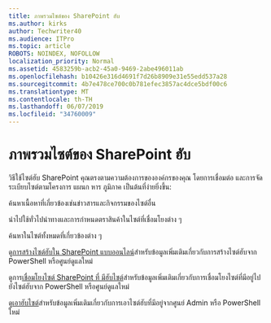 ```yaml
---
title: ภาพรวมไซต์ของ SharePoint ฮับ
ms.author: kirks
author: Techwriter40
ms.audience: ITPro
ms.topic: article
ROBOTS: NOINDEX, NOFOLLOW
localization_priority: Normal
ms.assetid: 4583259b-acb2-45a0-9469-2abe496011ab
ms.openlocfilehash: b10426e316d4691f7d26b8909e31e55edd537a28
ms.sourcegitcommit: 4b7e478ce700c0b781efec3857ac4dce5bdf00c6
ms.translationtype: MT
ms.contentlocale: th-TH
ms.lasthandoff: 06/07/2019
ms.locfileid: "34760009"
---
```

# <a name="sharepoint-hub-sites-overview"></a>ภาพรวมไซต์ของ SharePoint ฮับ

วิธีใช้ไซต์ฮับ SharePoint คุณตรงตามความต้องการขององค์กรของคุณ โดยการเชื่อมต่อ และการจัดระเบียบไซต์ตามโครงการ แผนก หาร ภูมิภาค เป็นต้นที่ง่ายยิ่งขึ้น:

ค้นหาเนื้อหาที่เกี่ยวข้องเช่นข่าวสารและกิจกรรมของไซต์อื่น

นำไปใช้ทั่วไปนำทางและการกำหนดตราสินค้าในไซต์ที่เชื่อมโยงต่าง ๆ 

ค้นหาในไซต์ทั้งหมดที่เกี่ยวข้องต่าง ๆ

ดู[การสร้างไซต์ฮับใน SharePoint แบบออนไลน์](https://docs.microsoft.com/sharepoint/create-hub-site)สำหรับข้อมูลเพิ่มเติมเกี่ยวกับการสร้างไซต์ฮับจาก PowerShell หรือศูนย์ดูแลใหม่

ดูการ[เชื่อมโยงไซต์ SharePoint ที่ มีฮับไซต์](https://support.office.com/article/associate-a-sharepoint-site-with-a-hub-site-ae0009fd-af04-4d3d-917d-88edb43efc05)สำหรับข้อมูลเพิ่มเติมเกี่ยวกับการเชื่อมโยงไซต์ที่มีอยู่ไปยังไซต์ฮับจาก PowerShell หรือศูนย์ดูแลใหม่

ดู[เอาฮับไซต์](https://docs.microsoft.com/sharepoint/remove-hub-site)สำหรับข้อมูลเพิ่มเติมเกี่ยวกับการเอาไซต์ฮับที่มีอยู่จากศูนย์ Admin หรือ PowerShell ใหม่

